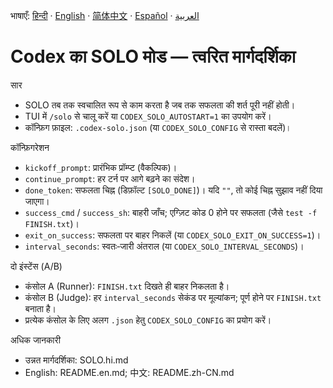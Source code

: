 भाषाएँ:
[हिन्दी](README.hi.md) · [English](README.en.md) · [简体中文](README.zh-CN.md) · [Español](README.es.md) · [العربية](README.ar.md)

# Codex का SOLO मोड — त्वरित मार्गदर्शिका

सार
- SOLO तब तक स्वचालित रूप से काम करता है जब तक सफलता की शर्त पूरी नहीं होती।
- TUI में `/solo` से चालू करें या `CODEX_SOLO_AUTOSTART=1` का उपयोग करें।
- कॉन्फ़िग फ़ाइल: `.codex-solo.json` (या `CODEX_SOLO_CONFIG` से रास्ता बदलें)।

कॉन्फ़िगरेशन
- `kickoff_prompt`: प्रारंभिक प्रॉम्प्ट (वैकल्पिक)।
- `continue_prompt`: हर टर्न पर आगे बढ़ने का संदेश।
- `done_token`: सफलता चिह्न (डिफ़ॉल्ट `[SOLO_DONE]`)। यदि `""`, तो कोई चिह्न सुझाव नहीं दिया जाएगा।
- `success_cmd` / `success_sh`: बाहरी जाँच; एग्ज़िट कोड 0 होने पर सफलता (जैसे `test -f FINISH.txt`)।
- `exit_on_success`: सफलता पर बाहर निकलें (या `CODEX_SOLO_EXIT_ON_SUCCESS=1`)।
- `interval_seconds`: स्वतः‑जारी अंतराल (या `CODEX_SOLO_INTERVAL_SECONDS`)।

दो इंस्टेंस (A/B)
- कंसोल A (Runner): `FINISH.txt` दिखते ही बाहर निकलता है।
- कंसोल B (Judge): हर `interval_seconds` सेकंड पर मूल्यांकन; पूर्ण होने पर `FINISH.txt` बनाता है।
- प्रत्येक कंसोल के लिए अलग `.json` हेतु `CODEX_SOLO_CONFIG` का प्रयोग करें।

अधिक जानकारी
- उन्नत मार्गदर्शिका: SOLO.hi.md
- English: README.en.md; 中文: README.zh-CN.md
